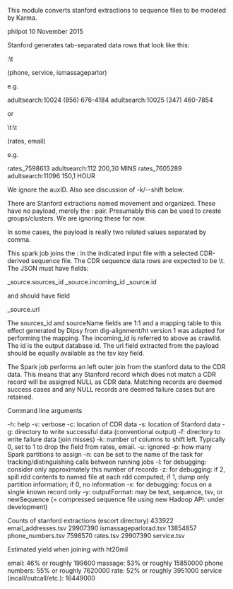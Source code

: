 This module converts stanford extractions to sequence files to be modeled by Karma.

philpot 10 November 2015

Stanford generates tab-separated data rows that look like this:

<sourceName>:<crawlId>\t<payload>

(phone, service, ismassageparlor)

e.g.

adultsearch:10024       (856) 676-4184
adultsearch:10025       (347) 460-7854

or

<auxID>\t<sourceName>:<crawlId>\t<payload>

(rates, email)

e.g.

rates_7598613   adultsearch:112 200,30 MINS
rates_7605289   adultsearch:11096       150,1 HOUR

We ignore the auxID.  Also see discussion of -k/--shift below.

There are Stanford extractions named movement and organized.  These
have no payload, merely the <sourceName>:<crawlId> pair.  Presumably
this can be used to create groups/clusters.  We are ignoring these for
now.

In some cases, the payload is really two related values separated by comma.

This spark job joins the <sourceName>:<crawlId> in the indicated input
file with a selected CDR-derived sequence file.  The CDR sequence data
rows are expected to be <url>\t<json>.  The JSON must have fields:

_source.sources_id
_source.incoming_id
_source.id

and should have field

 _source.url

The sources_id and sourceName fields are 1:1 and a mapping table to
this effect generated by Dipsy from dig-alignment/ht version 1 was
adapted for performing the mapping.  The incoming_id is referred to
above as crawlId.  The id is the output database id.  The url field
extracted from the payload should be equally available as the tsv key
field.

The Spark job performs an left outer join from the stanford data to
the CDR data.  This means that any Stanford record which does not
match a CDR record will be assigned NULL as CDR data.  Matching
records are deemed success cases and any NULL records are deemed
failure cases but are retained.

Command line arguments

-h: help
-v: verbose
-c: location of CDR data
-s: location of Stanford data
-g: directory to write successful data (conventional output)
-f: directory to write failure data (join misses)
-k: number of columns to shift left.  Typically 0, set to 1 to drop the <auxId> field from rates, email.
-u: ignored
-p: how many Spark partitions to assign
-n: can be set to the name of the task for tracking/distinguishing calls between running jobs
-l: for debugging: consider only approximately this number of records
-z: for debugging: if 2, spill rdd contents to named file at each rdd computed; if 1, dump only partition information; if 0, no information
-x: for debugging: focus on a single known record only
-y: outputFormat: may be text, sequence, tsv, or newSequence (= compressed sequence file using new Hadoop API: under development)


Counts of stanford extractions (escort directory)
 433922 email_addresses.tsv
 29907390 ismassageparlorad.tsv
 13854857 phone_numbers.tsv
 7598570 rates.tsv
 29907390 service.tsv

Estimated yield when joining with ht20mil

email: 46% or roughly 199600
massage: 53% or roughly 15850000
phone numbers: 55% or roughly 7620000
rate: 52% or roughly 3951000
service (incall/outcall/etc.): 16449000